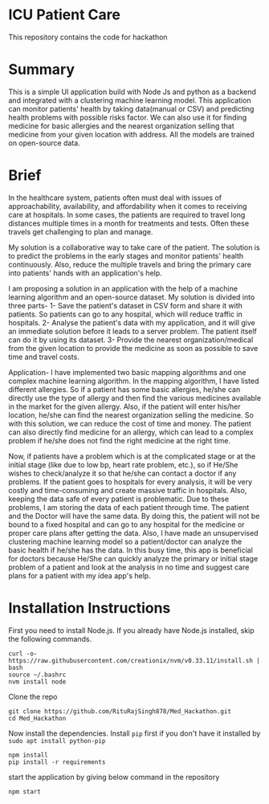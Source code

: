 # ICU Patient Care 
This repository contains the code for hackathon

# Summary

This is a simple UI application build with Node Js and python as a backend and integrated with a clustering machine learning model. This application can monitor patients' health by taking data(manual or CSV) and predicting health problems with possible risks factor. We can also use it for finding medicine for basic allergies and the nearest organization selling that medicine from your given location with address. All the models are trained on open-source data.

# Brief
In the healthcare system, patients often must deal with issues of approachability, availability, and affordability when it comes to receiving care at hospitals. In some cases, the patients are required to travel long distances multiple times in a month for treatments and tests. Often these travels get challenging to plan and manage.

My solution is a collaborative way to take care of the patient. The solution is to predict the problems in the early stages and monitor patients' health continuously. Also, reduce the multiple travels and bring the primary care into patients' hands with an application's help.

I am proposing a solution in an application with the help of a machine learning algorithm and an open-source dataset. My solution is divided into three parts-
1- Save the patient's dataset in CSV form and share it with patients. So patients can go to any hospital, which will reduce traffic in hospitals.
2- Analyse the patient's data with my application, and it will give an immediate solution before it leads to a server problem. The patient itself can do it by using its dataset.
3- Provide the nearest organization/medical from the given location to provide the medicine as soon as possible to save time and travel costs.

Application-
I have implemented two basic mapping algorithms and one complex machine learning algorithm. In the mapping algorithm, I have listed different allergies. So if a patient has some basic allergies, he/she can directly use the type of allergy and then find the various medicines available in the market for the given allergy. Also, if the patient will enter his/her location, he/she can find the nearest organization selling the medicine. So with this solution, we can reduce the cost of time and money. The patient can also directly find medicine for an allergy, which can lead to a complex problem if he/she does not find the right medicine at the right time.

Now, if patients have a problem which is at the complicated stage or at the initial stage (like due to low bp, heart rate problem, etc.), so if He/She wishes to check/analyze it so that he/she can contact a doctor if any problems. If the patient goes to hospitals for every analysis, it will be very costly and time-consuming and create massive traffic in hospitals. Also, keeping the data safe of every patient is problematic. Due to these problems, I am storing the data of each patient through time. The patient and the Doctor will have the same data. By doing this, the patient will not be bound to a fixed hospital and can go to any hospital for the medicine or proper care plans after getting the data. Also, I have made an unsupervised clustering machine learning model so a patient/doctor can analyze the basic health if he/she has the data. In this busy time, this app is beneficial for doctors because He/She can quickly analyze the primary or initial stage problem of a patient and look at the analysis in no time and suggest care plans for a patient with my idea app's help.
# Installation Instructions

First you need to install Node.js. If you already have Node.js installed, skip the following commands.

```
curl -o- https://raw.githubusercontent.com/creationix/nvm/v0.33.11/install.sh | bash
source ~/.bashrc
nvm install node
```
Clone the repo
```
git clone https://github.com/RituRajSingh878/Med_Hackathon.git
cd Med_Hackathon
```

Now install the dependencies. Install `pip` first if you don't have it installed by `sudo apt install python-pip`
```
npm install
pip install -r requirements
```

start the application by giving below command in the repository
```
npm start
```

